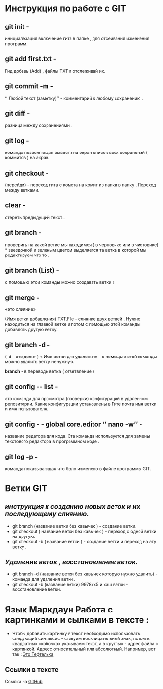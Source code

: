 # Инструкция по работе с GIT 

## git init - 
инициалезация включение гита в папке , для отсеивания изменения программ.

## git add first.txt -
 Гид добавь (Add) , файлы ТХТ и отслеживай их.

## git commit -m -
‘’ Любой текст (заметку)’’ - комментарий к любому сохранению .

## git diff - 
разница между сохранениями .

## git log - 
команда позволяющая вывести на экран список всех сохранений ( коммитов ) на экран.

## git checkout - 
(перейди) - переход гита с комета на комит из папки в папку . Переход между ветками.

## clear - 
стереть предыдущий текст .

## git branch - 
проверить на какой ветке мы находимся ( в черновике или в чистовике) * звездочкой и зеленым цветом выделяется та ветка в которой мы редактируем что то .

## git branch (List) - 
с помощью этой команды можно создавать ветки !

## git merge - 
«это слияние» 

(Имя ветки добавления) TXT.File - слияние двух ветвей . Нужно находиться на главной ветке и потом с помощью этой команды добавлять другую ветку.

## git branch -d - 
(-d - это делит ) « Имя ветки для удаления» - с помощью этой команды можно удалить ветку ненужную.

**branch**  - в переводе ветка ( ответвление )

## git config -- list -
 это команда для просмотра (проверки) конфигураций в удаленном репозитории. Какие конфигурации установлены в Гите почта имя ветки и имя пользователя.

## git config - - global core.editor ‘’ nano -w’’ -
 название редатора для кода. Эта команда используется для замены текстового редактора в программном коде .

## git log -p - 
команда показывающая что было изменено в файле программы GIT.


# Ветки GIT 
## *инструкция к созданию новых веток и их последующему слиянию.*

- git branch (название ветки без кавычек ) - создание ветки.
 - git checkout ( название ветки без кавычек ) - переход с одной ветки на другую.
 - git checkout -b ( название ветки ) - создание ветки и переход на эту ветку .

 ## *Удаление веток , восстановление веток.*

 

 - git branch -d (название ветки без кавычек которую нужно удалить) - команда для удаления ветки .
 - git checkout -b (название ветки) 9978хх5 и хэш ветки - восстановление ветки.

# Язык Маркдаун Работа с картинками и сылками в тексте :

- Чтобы добавить картинку в текст необходимо использовать следующий синтаксис - ставуим восклицательный знак, потом в квадратных скобочках указываем текст, а в круглых - адрес файла с картинкой. Адресс относительный или абсолютный. Например, вот так : [Это Тефтелька](Teftelka.jpg)

## Ссылки в тексте 

Ссылка на [GitHub](https://github.com/)

